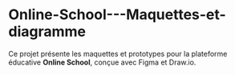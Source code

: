 # Online-School---Maquettes-et-diagramme
Ce projet présente les maquettes et prototypes pour la plateforme éducative **Online School**, conçue avec Figma et Draw.io.
